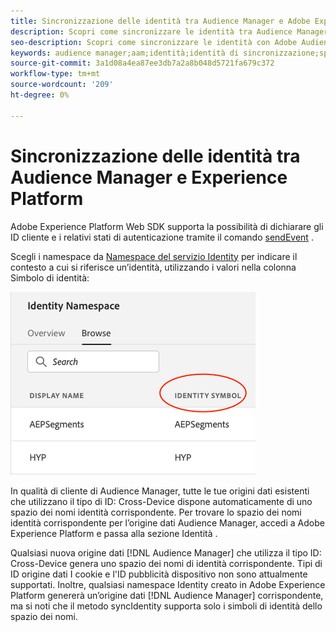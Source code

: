 ```yaml
---
title: Sincronizzazione delle identità tra Audience Manager e Adobe Experience Platform tramite l’SDK per web di Platform
description: Scopri come sincronizzare le identità tra Audience Manager e Adobe Experience Platform utilizzando Platform Web SDK
seo-description: Scopri come sincronizzare le identità con Adobe Audience Manager con Experience Platform Web SDK
keywords: audience manager;aam;identità;identità di sincronizzazione;spazio dei nomi;
source-git-commit: 3a1d08a4ea87ee3db7a2a8b048d5721fa679c372
workflow-type: tm+mt
source-wordcount: '209'
ht-degree: 0%

---
```



# Sincronizzazione delle identità tra Audience Manager e Experience Platform

Adobe Experience Platform Web SDK supporta la possibilità di dichiarare gli ID cliente e i relativi stati di autenticazione tramite il comando [sendEvent](./overview.md#syncing-identities) .

Scegli i namespace da [Namespace del servizio Identity](../../identity/../identity-service/namespaces.md) per indicare il contesto a cui si riferisce un’identità, utilizzando i valori nella colonna Simbolo di identità:

![Visualizzazione dell’interfaccia utente dei namespace](../images/identity/edge_namespaceUI_identity-symbol.png)

In qualità di cliente di Audience Manager, tutte le tue origini dati esistenti che utilizzano il tipo di ID: Cross-Device dispone automaticamente di uno spazio dei nomi identità corrispondente. Per trovare lo spazio dei nomi identità corrispondente per l’origine dati Audience Manager, accedi a Adobe Experience Platform e passa alla sezione Identità .

Qualsiasi nuova origine dati [!DNL Audience Manager] che utilizza il tipo ID: Cross-Device genera uno spazio dei nomi di identità corrispondente. Tipi di ID origine dati I cookie e l&#39;ID pubblicità dispositivo non sono attualmente supportati. Inoltre, qualsiasi namespace Identity creato in Adobe Experience Platform genererà un’origine dati [!DNL Audience Manager] corrispondente, ma si noti che il metodo syncIdentity supporta solo i simboli di identità dello spazio dei nomi.
